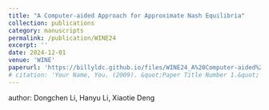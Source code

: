 ```yaml
---
title: "A Computer-aided Approach for Approximate Nash Equilibria"
collection: publications
category: manuscripts
permalink: /publication/WINE24
excerpt: ''
date: 2024-12-01
venue: 'WINE'
paperurl: 'https://billyldc.github.io/files/WINE24_A%20Computer-aided%20Approach%20for%20Approximate%20Nash%20Equilibria.pdf'
# citation: 'Your Name, You. (2009). &quot;Paper Title Number 1.&quot; <i>Journal 1</i>. 1(1).'
---
```


author: Dongchen Li, Hanyu Li, Xiaotie Deng